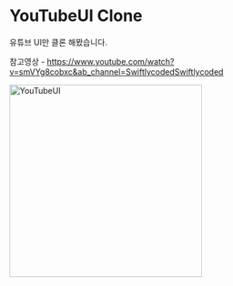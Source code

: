 # YouTubeUI Clone

유튜브 UI만 클론 해봤습니다.

참고영상 - https://www.youtube.com/watch?v=smVYg8cobxc&ab_channel=SwiftlycodedSwiftlycoded

<img width="338" alt="YouTubeUI" src="https://user-images.githubusercontent.com/11778058/120196715-209e7480-c25b-11eb-8145-98292b5efd39.png">
